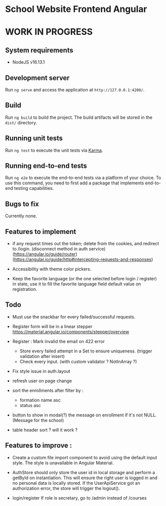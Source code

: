 # School Website Frontend Angular

# WORK IN PROGRESS

## System requirements
- NodeJS v16.13.1

## Development server
Run `ng serve` and access the application at `http://127.0.0.1:4200/`.

## Build
Run `ng build` to build the project. The build artifacts will be stored in the `dist/` directory.

## Running unit tests

Run `ng test` to execute the unit tests via [Karma](https://karma-runner.github.io).

## Running end-to-end tests

Run `ng e2e` to execute the end-to-end tests via a platform of your choice. To use this command, you need to first add a package that implements end-to-end testing capabilities.

## Bugs to fix
Currently none.

## Features to implement
- if any request times out the token; delete from the cookies, and redirect to /login. (disconnect method in auth service) (https://angular.io/guide/router) (https://angular.io/guide/http#intercepting-requests-and-responses)

- Accessibility with theme color pickers.

- Keep the favorite language (or the one selected before login / register) in state, use it to fill the favorite language field default value on registration.

## Todo
- Must use the snackbar for every failed/successful requests.

- Register form will be in a linear stepper https://material.angular.io/components/stepper/overview
- Register : Mark invalid the email on 422 error
  - Store every failed attempt in a Set to ensure uniqueness. (trigger validation after insert)
  - Check every input. (with custom validator ? NotInArray ?)

- Fix style issue in auth.layout

- refresh user on page change

- sort the enrollments after filter by : 
  - formation name asc
  - status asc 

- button to show in modal(?) the message on enrollment if it's not NULL. (Message for the school)
- table header sort ? will it work ?


## Features to improve :
- Create a custom file import component to avoid using the default input style. The style is unavailable in Angular Material.
- AuthStore should only store the user id in local storage and perform a getById on instantiation. This will ensure the right user is logged in and no personal data is locally stored. If the UserApiService got an authorization error, the store will trigger the logout().

- login/register If role is secretary, go to /admin instead of /courses
